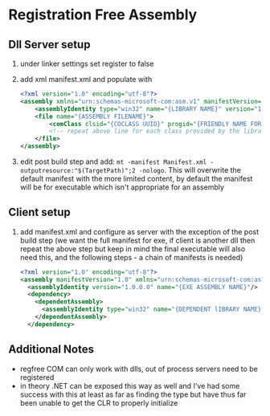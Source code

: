 # Registration Free Assembly

## Dll Server setup

1. under linker settings set register to false
2. add xml manifest.xml and populate with

	```XML
	<?xml version="1.0" encoding="utf-8"?>
	<assembly xmlns="urn:schemas-microsoft-com:asm.v1" manifestVersion="1.0">
		<assemblyIdentity type="win32" name="{LIBRARY NAME}" version="1.0.0.0" />
		<file name="{ASSEMBLY FILENAME}">
			<comClass clsid="{COCLASS UUID}" progid="{FRIENDLY NAME FOR CLASS}" threadingModel="Both" />
			<!-- repeat above line for each class provided by the library -->
		</file>
	</assembly>
	```

3. edit post build step and add: ```mt -manifest Manifest.xml -outputresource:"$(TargetPath)";2 -nologo```.  This will overwrite the default manifest with the more limited content, by default the manifest will be for executable which isn't appropriate for an assembly

## Client setup

1. add manifest.xml and configure as server with the exception of the post build step (we want the full manifest for exe, if client is another dll then repeat the above step but keep in mind the final executable will also need this, and the following steps - a chain of manifests is needed)

	```XML
	<?xml version="1.0" encoding="utf-8"?>
	<assembly manifestVersion="1.0" xmlns="urn:schemas-microsoft-com:asm.v1">
	  <assemblyIdentity version="1.0.0.0" name="{EXE ASSEMBLY NAME}"/>
	  <dependency>
		<dependentAssembly>
		  <assemblyIdentity type="win32" name="{DEPENDENT lIBRARY NAME}" version="1.0.0.0" />
		</dependentAssembly>
	  </dependency>
	```

## Additional Notes

- regfree COM can only work with dlls, out of process servers need to be registered
- in theory .NET can be exposed this way as well and I've had some success with this at least as far as finding the type but have thus far been unable to get the CLR to properly initialize 
